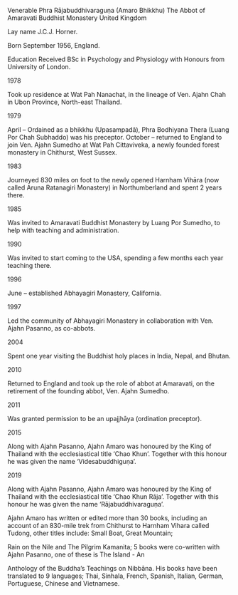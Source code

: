 
Venerable Phra Rājabuddhivaraguṇa
(Amaro Bhikkhu)
The Abbot of Amaravati Buddhist Monastery
United Kingdom

Lay name J.C.J. Horner.

Born September 1956, England.

Education Received BSc in Psychology and Physiology
with Honours from University of London.

1978

Took up residence at Wat Pah Nanachat, in the
lineage of Ven. Ajahn Chah in Ubon Province,
North-east Thailand.

1979

April – Ordained as a bhikkhu (Upasampadā),
Phra Bodhiyana Thera (Luang Por Chah Subhaddo)
was his preceptor.
October – returned to England to join Ven. Ajahn
Sumedho at Wat Pah Cittaviveka, a newly founded
forest monastery in Chithurst, West Sussex.

1983

Journeyed 830 miles on foot to the newly opened
Harnham Vihāra (now called Aruna Ratanagiri
Monastery) in Northumberland and spent 2 years
there.

1985

Was invited to Amaravati Buddhist Monastery by
Luang Por Sumedho, to help with teaching and
administration.

1990

Was invited to start coming to the USA,
spending a few months each year teaching there.

1996

June – established Abhayagiri Monastery,
California.

1997

Led the community of Abhayagiri Monastery in
collaboration with Ven. Ajahn Pasanno, as co-abbots.

2004

Spent one year visiting the Buddhist holy places
in India, Nepal, and Bhutan.

2010

Returned to England and took up the role of abbot
at Amaravati, on the retirement of the founding
abbot, Ven. Ajahn Sumedho.

2011

Was granted permission to be an upajjhāya
(ordination preceptor).

2015

Along with Ajahn Pasanno, Ajahn Amaro was
honoured by the King of Thailand with the
ecclesiastical title ‘Chao Khun’. Together with this
honour he was given the name ‘Videsabuddhiguṇa’.

2019

Along with Ajahn Pasanno, Ajahn Amaro was
honoured by the King of Thailand with the
ecclesiastical title ‘Chao Khun Rāja’. Together with this
honour he was given the name ‘Rājabuddhivaraguṇa’.

Ajahn Amaro has written or edited more than 30 books, including
an account of an 830-mile trek from Chithurst to Harnham Vihara
called Tudong, other titles include: Small Boat, Great Mountain;

Rain on the Nile and The Pilgrim Kamanita; 5 books were
co-written with Ajahn Pasanno, one of these is The Island - An

Anthology of the Buddhaʼs Teachings on Nibbāna.
His books have been translated to 9 languages; Thai, Sinhala,
French, Spanish, Italian, German, Portuguese, Chinese and
Vietnamese.
